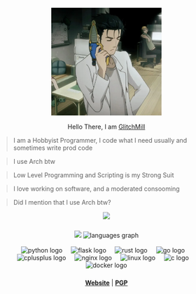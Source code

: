 <p align='center'>
<img src='2b1fc17631cbbfe5d2a0a77fc912fbd8.webp' alt="Half size image" style="width: 50%; height: auto;">
</p>

<p align="center">
Hello There, I am <a href='https://github.com/GlitchMill'>GlitchMill </a>
</p>

> I am a Hobbyist Programmer, I code what I need usually and sometimes write prod code  
  
> I use Arch btw  
  
> Low Level Programming and Scripting is my Strong Suit

> I love working on software, and a moderated consooming

> Did I mention that I use Arch btw?



<div align="center">
  <img src="https://profile-counter.glitch.me/GlitchMill/count.svg?"  />
</div>

<!--  Not Feeling Like it ngl
<img src="https://raw.githubusercontent.com/GlitchMill/GlitchMill/output/snake.svg" alt="Snake animation" /> -->



###

<div align="center">
<img src="https://streak-stats.demolab.com?user=GlitchMill&theme=city-lights&hide_border=true&border_radius=8.5&date_format=j%20M%5B%20Y%5D">
  <img src="https://github-readme-stats.vercel.app/api/top-langs?username=GlitchMill&locale=en&hide_title=true&layout=compact&card_width=320&langs_count=5&theme=merko&hide_border=true&order=2" height="150" alt="languages graph"  />
</div>
<br>


<div align="center">
  <img src="https://cdn.jsdelivr.net/gh/devicons/devicon/icons/python/python-original.svg" height="40" alt="python logo"  />
  <img width="12" />
  <img src="https://cdn.jsdelivr.net/gh/devicons/devicon/icons/flask/flask-original.svg" height="40" alt="flask logo"  />
  <img width="12" />
  <img src="https://cdn.jsdelivr.net/gh/devicons/devicon/icons/rust/rust-original.svg" height="40" alt="rust logo"  />
  <img width="12" />
  <img src="https://cdn.jsdelivr.net/gh/devicons/devicon/icons/go/go-original.svg" height="40" alt="go logo"  />
  <img width="12" />
  <img src="https://cdn.jsdelivr.net/gh/devicons/devicon/icons/cplusplus/cplusplus-original.svg" height="40" alt="cplusplus logo"  />
  <img width="12" />
  <img src="https://cdn.jsdelivr.net/gh/devicons/devicon/icons/nginx/nginx-original.svg" height="40" alt="nginx logo"  />
  <img width="12" />
  <img src="https://cdn.jsdelivr.net/gh/devicons/devicon/icons/linux/linux-original.svg" height="40" alt="linux logo"  />
  <img width="12" />
  <img src="https://cdn.simpleicons.org/c/A8B9CC" height="40" alt="c logo"  />
  <img width="12" />
  <img src="https://cdn.simpleicons.org/docker/2496ED" height="40" alt="docker logo"  />
</div>

###

<p align="center">

</p>

<p align="center">
  <strong><a href="https://glitchmill.xyz">Website</a></strong> |
  <strong><a href="https://glitchmill.xyz/glitch_key.asc">PGP</a></strong>
</p>